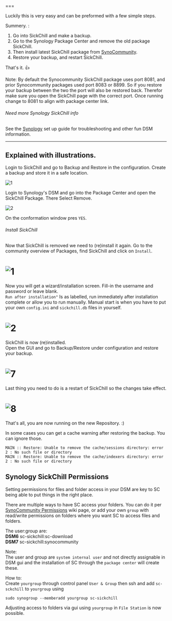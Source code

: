 ===

Luckily this is very easy and can be preformed with a few simple steps.

Summery. :

1. Go into SickChill and make a backup.
2. Go to the Synology Package Center and remove the old package SickChill.
3. Then install latest SickChill package from [SynoCommunity](https://synocommunity.com/).
4. Restore your backup, and restart SickChill.

That's it. :+1:

Note: By default the Synocommunity SickChill package uses port 8081, and prior Synocommunity packages used port 8083 or 8899. So if you restore your backup between the two the port will also be restored back. Therefor make sure you open the SickChill page with the correct port. Once running change to 8081 to align with package center link.

###### Need more Synology SickChill info

See the [Synology](https://github.com/SickChill/SickChill/wiki/Synology) set up guide for troubleshooting and other fun DSM information.

---

## Explained with illustrations.

Login to SickChill and go to Backup and Restore in the configuration. Create a backup and store it in a safe location.

![1](https://cloud.githubusercontent.com/assets/7928052/11318354/73fa0d0e-904f-11e5-9432-581a8e795508.png)

Login to Synology's DSM and go into the Package Center and open the SickChill Package. There Select Remove.

![2](https://user-images.githubusercontent.com/10173496/187066254-0ef1324a-f330-49c7-bade-b32504732f7c.png)

On the conformation window pres `YES`.

###### Install SickChill

Now that SickChill is removed we need to (re)install it again. Go to the community overview of Packages, find SickChill and click on `Install`.

# ![1](https://user-images.githubusercontent.com/10173496/187065416-d81b51b8-b49e-4fa1-9564-c67edc9c4eea.png)

Now you will get a wizard/installation screen. Fill-in the username and password or leave blank.  
`Run after installation"` Is as labelled, run immediately after installation complete or allow you to run manually. Manual start is when you have to put your own `config.ini` and `sickchill.db` files in yourself.

# ![2](https://user-images.githubusercontent.com/10173496/187065639-d32e5760-93be-48dd-a710-01e027517b6e.png)

SickChill is now (re)installed.  
Open the GUI and go to Backup/Restore under configuration and restore your backup.

# ![7](https://cloud.githubusercontent.com/assets/7928052/11318357/741a8c14-904f-11e5-94e8-614dc94ede74.png)

Last thing you need to do is a restart of SickChill so the changes take effect.

# ![8](https://cloud.githubusercontent.com/assets/7928052/11318356/740d7dbc-904f-11e5-9e3a-4ebfea556b2e.png)

That's all, you are now running on the new Repository. :)

In some cases you can get a cache warning after restoring the backup. You can ignore those.

```
MAIN :: Restore: Unable to remove the cache/sessions directory: error 2 : No such file or directory
MAIN :: Restore: Unable to remove the cache/indexers directory: error 2 : No such file or directory
```

## Synology SickChill Permissions

Setting permissions for files and folder access in your DSM are key to SC being able to put things in the right place.

There are multiple ways to have SC access your folders. You can do it per [SynoCommunity Permissions](https://github.com/SynoCommunity/spksrc/wiki/Permission-Management) wiki page, or add your own `group` with read/write permissions on folders where you want SC to access files and folders.

The user:group are:  
**DSM6** sc-sickchill:sc-download  
**DSM7** sc-sickchill:synocommunity  

Note:  
The user and group are `system internal user` and not directly assignable in DSM gui and the installation of SC through the `package center` will create these.

How to:  
Create `yourgroup` through control panel `User & Group` then ssh and add `sc-sckchill` to `yourgroup` using  
```
sudo synogroup --memberadd yourgroup sc-sickchill
```  
Adjusting access to folders via gui using `yourgroup` in `File Station` is now possible.